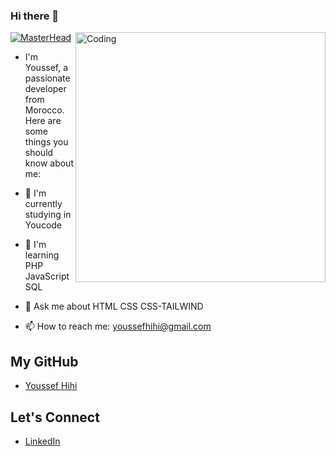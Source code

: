 ### Hi there 👋

[![MasterHead](https://images.app.goo.gl/ahDHoUVEn2nW6TENA)](https://github.com/youssefhihi)
<img align="right" alt="Coding" width="400" src="[https://images.app.goo.gl/ahDHoUVEn2nW6TENA]">
- I'm Youssef, a passionate developer from  Morocco. Here are some things you should know about me:

- 🚀 I'm currently studying in Youcode
- 🌱 I'm learning PHP JavaScript SQL 
- 💬 Ask me about HTML CSS CSS-TAILWIND
- 📫 How to reach me: youssefhihi@gmail.com

## My GitHub
- [Youssef Hihi](https://github.com/youssefhihi)


## Let's Connect

- [LinkedIn](https://www.linkedin.com/in/youssef-hihi-566b5b2a4)
